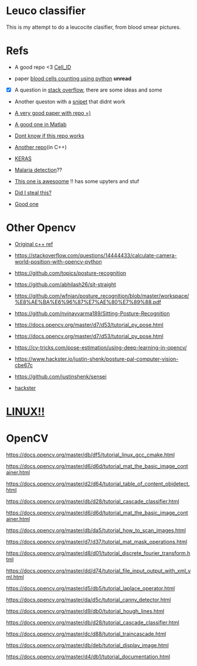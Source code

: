 # Leuco classifier

This is my attempt to do a leucocite clasifier, from blood smear pictures.

# Refs

+ A good repo <3 [Cell_ID](https://github.com/jz359/Cell_ID)

+ paper [blood cells counting using python](https://www.semanticscholar.org/paper/Blood-Cells-Counting-using-Python-OpenCV-Meimban-Fernando/70e5d2da9eaaa752296f6fd78b5989648e833cfc) __unread__

+ [x] A question in [stack overflow](https://dsp.stackexchange.com/questions/3063/count-blood-cells), there are some ideas and some 

+ Another queston with a [snipet](https://answers.opencv.org/question/120204/what-is-the-best-way-to-detect-white-blood-cells-among-the-red-blood-cells-in-blood-sample-using-opencv/?comment=120205) that didnt work

+ [A very good paper with repo =)](https://github.com/MahmudulAlam/Automatic-Identification-and-Counting-of-Blood-Cells/)

+ [A good one in Matlab](https://github.com/Goblin80/Leukocyte-Classify)

+ [Dont know if this repo works](https://github.com/kfiallos/counting_erythrocytes)

+ [Another repo](https://github.com/americast/Blood-smear-analysis)(in C++)

+ [KERAS](https://github.com/experiencor/keras-yolo2)

+ [Malaria detection](https://github.com/fu-malaria/fu-malaria)??

+ [This one is awesoome](https://github.com/sayakpaul/Blood-Cell-Detection-using-TFOD-API) !! has some upyters and stuf

+ [Did I steal this?](https://github.com/KhaledSaleh/BloodC)

+ [Good one](https://github.com/zxaoyou/segmentation_WBC)

# Other Opencv

- [Original c++ ref](https://docs.opencv.org/2.4/doc/tutorials/introduction/linux_gcc_cmake/linux_gcc_cmake.html)

- https://stackoverflow.com/questions/14444433/calculate-camera-world-position-with-opencv-python

- https://github.com/topics/posture-recognition

- https://github.com/abhilash26/sit-straight

- https://github.com/wfnian/posture_recognition/blob/master/workspace/%E8%AE%BA%E6%96%87%E7%AE%80%E7%89%88.pdf

- https://github.com/nvinayvarma189/Sitting-Posture-Recognition

- https://docs.opencv.org/master/d7/d53/tutorial_py_pose.html

- https://docs.opencv.org/master/d7/d53/tutorial_py_pose.html

- https://cv-tricks.com/pose-estimation/using-deep-learning-in-opencv/

- https://www.hackster.io/justin-shenk/posture-pal-computer-vision-cbe67c

- https://github.com/justinshenk/sensei

- [hackster](https://www.hackster.io/opencv/products/opencv?ref=project-cbe67c)

# [LINUX!!](https://events.linuxfoundation.org/open-source-summit-north-america/)

# OpenCV
https://docs.opencv.org/master/db/df5/tutorial_linux_gcc_cmake.html

https://docs.opencv.org/master/d6/d6d/tutorial_mat_the_basic_image_container.html

https://docs.opencv.org/master/d2/d64/tutorial_table_of_content_objdetect.html

https://docs.opencv.org/master/db/d28/tutorial_cascade_classifier.html

https://docs.opencv.org/master/d6/d6d/tutorial_mat_the_basic_image_container.html

https://docs.opencv.org/master/db/da5/tutorial_how_to_scan_images.html

https://docs.opencv.org/master/d7/d37/tutorial_mat_mask_operations.html

https://docs.opencv.org/master/d8/d01/tutorial_discrete_fourier_transform.html

https://docs.opencv.org/master/dd/d74/tutorial_file_input_output_with_xml_yml.html

https://docs.opencv.org/master/d5/db5/tutorial_laplace_operator.html

https://docs.opencv.org/master/da/d5c/tutorial_canny_detector.html

https://docs.opencv.org/master/d9/db0/tutorial_hough_lines.html

https://docs.opencv.org/master/db/d28/tutorial_cascade_classifier.html

https://docs.opencv.org/master/dc/d88/tutorial_traincascade.html

https://docs.opencv.org/master/db/deb/tutorial_display_image.html

https://docs.opencv.org/master/d4/db1/tutorial_documentation.html



















